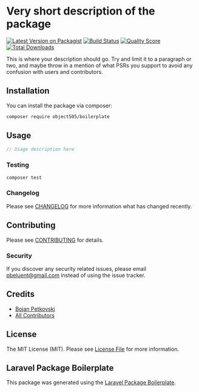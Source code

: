 # Very short description of the package

[![Latest Version on Packagist](https://img.shields.io/packagist/v/object505/boilerplate.svg?style=flat-square)](https://packagist.org/packages/object505/boilerplate)
[![Build Status](https://img.shields.io/travis/object505/boilerplate/master.svg?style=flat-square)](https://travis-ci.org/object505/boilerplate)
[![Quality Score](https://img.shields.io/scrutinizer/g/object505/boilerplate.svg?style=flat-square)](https://scrutinizer-ci.com/g/object505/boilerplate)
[![Total Downloads](https://img.shields.io/packagist/dt/object505/boilerplate.svg?style=flat-square)](https://packagist.org/packages/object505/boilerplate)

This is where your description should go. Try and limit it to a paragraph or two, and maybe throw in a mention of what PSRs you support to avoid any confusion with users and contributors.

## Installation

You can install the package via composer:

```bash
composer require object505/boilerplate
```

## Usage

``` php
// Usage description here
```

### Testing

``` bash
composer test
```

### Changelog

Please see [CHANGELOG](CHANGELOG.md) for more information what has changed recently.

## Contributing

Please see [CONTRIBUTING](CONTRIBUTING.md) for details.

### Security

If you discover any security related issues, please email pbeluent@gmail.com instead of using the issue tracker.

## Credits

- [Bojan Petkovski](https://github.com/object505)
- [All Contributors](../../contributors)

## License

The MIT License (MIT). Please see [License File](LICENSE.md) for more information.

## Laravel Package Boilerplate

This package was generated using the [Laravel Package Boilerplate](https://laravelpackageboilerplate.com).